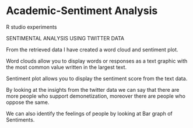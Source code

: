 # Academic-Sentiment Analysis
R studio experiments

SENTIMENTAL ANALYSIS USING TWITTER DATA

From the retrieved data I have created a word cloud and sentiment plot.

Word clouds allow you to display words or responses as a text graphic with the most common value written in the largest text.

Sentiment plot allows you to display the sentiment score from the text data.

By looking at the insights from the twitter data we can say that there are more people who support demonetization, moreover there are people who oppose the same.

We can also identify the feelings of people by looking at Bar graph of Sentiments.
